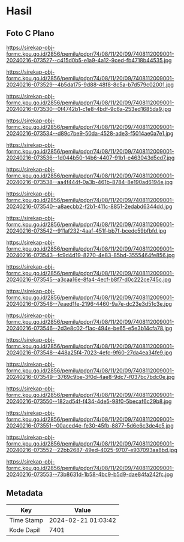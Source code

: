 # Hasil

## Foto C Plano

https://sirekap-obj-formc.kpu.go.id/2856/pemilu/pdpr/74/08/11/20/09/7408112009001-20240216-073527--c415d0b5-e1a9-4a12-9ced-fb4718b44535.jpg

https://sirekap-obj-formc.kpu.go.id/2856/pemilu/pdpr/74/08/11/20/09/7408112009001-20240216-073529--4b5da175-9d88-48f8-8c5a-b7d579c02001.jpg

https://sirekap-obj-formc.kpu.go.id/2856/pemilu/pdpr/74/08/11/20/09/7408112009001-20240216-073530--0f4742b1-c1e8-4bdf-9c6a-253ed1685da9.jpg

https://sirekap-obj-formc.kpu.go.id/2856/pemilu/pdpr/74/08/11/20/09/7408112009001-20240216-073534--d89c7be9-50da-4528-ade3-f5014ae0a7e1.jpg

https://sirekap-obj-formc.kpu.go.id/2856/pemilu/pdpr/74/08/11/20/09/7408112009001-20240216-073536--1d044b50-14b6-4407-91b1-e463043d5ed7.jpg

https://sirekap-obj-formc.kpu.go.id/2856/pemilu/pdpr/74/08/11/20/09/7408112009001-20240216-073538--aa4f444f-0a3b-461b-8784-8e190ad6194e.jpg

https://sirekap-obj-formc.kpu.go.id/2856/pemilu/pdpr/74/08/11/20/09/7408112009001-20240216-073540--a8aecbb2-f2b1-411c-8851-2edabd6344dd.jpg

https://sirekap-obj-formc.kpu.go.id/2856/pemilu/pdpr/74/08/11/20/09/7408112009001-20240216-073542--911af232-4aaf-451f-bb7f-bcedc59bfbfd.jpg

https://sirekap-obj-formc.kpu.go.id/2856/pemilu/pdpr/74/08/11/20/09/7408112009001-20240216-073543--fc9d4d19-8270-4e83-85bd-3555464fe856.jpg

https://sirekap-obj-formc.kpu.go.id/2856/pemilu/pdpr/74/08/11/20/09/7408112009001-20240216-073545--a3caa16e-8fa4-4ecf-b8f7-d0c222ce745c.jpg

https://sirekap-obj-formc.kpu.go.id/2856/pemilu/pdpr/74/08/11/20/09/7408112009001-20240216-073546--7eaed1fe-2196-4460-9a7e-dc23e3d51c3e.jpg

https://sirekap-obj-formc.kpu.go.id/2856/pemilu/pdpr/74/08/11/20/09/7408112009001-20240216-073546--2d3e8c02-f1ac-494e-be65-e5e3b14cfa78.jpg

https://sirekap-obj-formc.kpu.go.id/2856/pemilu/pdpr/74/08/11/20/09/7408112009001-20240216-073548--448a25f4-7023-4efc-9f60-27da4ea34fe9.jpg

https://sirekap-obj-formc.kpu.go.id/2856/pemilu/pdpr/74/08/11/20/09/7408112009001-20240216-073549--3769c9be-3f0d-4ae8-9dc7-f037bc7bdc0e.jpg

https://sirekap-obj-formc.kpu.go.id/2856/pemilu/pdpr/74/08/11/20/09/7408112009001-20240216-073550--182ad54f-f434-4de5-98f0-5becaf6c29b8.jpg

https://sirekap-obj-formc.kpu.go.id/2856/pemilu/pdpr/74/08/11/20/09/7408112009001-20240216-073551--00aced4e-fe30-45fb-8877-5d6e6c3de4c5.jpg

https://sirekap-obj-formc.kpu.go.id/2856/pemilu/pdpr/74/08/11/20/09/7408112009001-20240216-073552--22bb2687-49ed-4025-9707-e937093aa8bd.jpg

https://sirekap-obj-formc.kpu.go.id/2856/pemilu/pdpr/74/08/11/20/09/7408112009001-20240216-073553--73b8631d-1b58-4bc9-b5d9-dae84fa242fc.jpg


## Metadata

| Key        | Value               |
| ---------- | ------------------- |
| Time Stamp | 2024-02-21 01:03:42 |
| Kode Dapil | 7401                |



